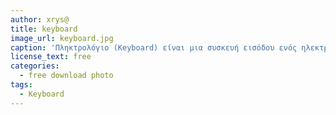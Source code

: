 ```yaml
---
author: xrys@
title: keyboard
image_url: keyboard.jpg
caption: 'Πληκτρολόγιο (Keyboard) είναι μια συσκευή εισόδου ενός ηλεκτρονικού υπολογιστή. Εισάγονται από έναν χρήστη χαρακτήρες ή κείμενο στον υπολογιστή'
license_text: free
categories:
  - free download photo
tags:
  - Keyboard
---
```

